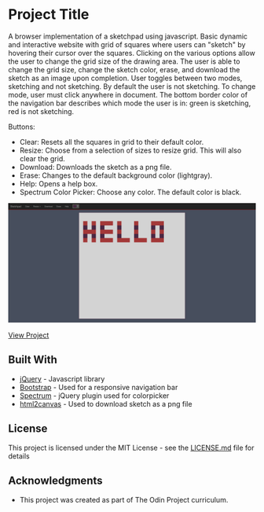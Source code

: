 # Project Title

A browser implementation of a sketchpad using javascript. Basic dynamic and interactive website with grid of squares where users can "sketch" by hovering their cursor over the squares. Clicking on the various options allow the user to change the grid size of the drawing area. The user is able to change the grid size, change the sketch color, erase, and download the sketch as an image upon completion. User toggles between two modes, sketching and not sketching. By default the user is not sketching. To change mode, user must click anywhere in document. The bottom border color of the navigation bar describes which mode the user is in: green is sketching, red is not sketching.

Buttons:

* Clear: Resets all the squares in grid to their default color.
* Resize: Choose from a selection of sizes to resize grid. This will also clear the grid.
* Download: Downloads the sketch as a png file.
* Erase: Changes to the default background color (lightgray).
* Help: Opens a help box.
* Spectrum Color Picker: Choose any color. The default color is black.

![Sketchpad](/images/sketchpad-ex1.png)

[View Project](http://www.rodrigojaguilar.com/sketchpad/index.html)

## Built With

* [jQuery](https://jquery.com/) - Javascript library
* [Bootstrap](http://getbootstrap.com/docs/3.3/) - Used for a responsive navigation bar
* [Spectrum](https://bgrins.github.io/spectrum/) - jQuery plugin used for colorpicker
* [html2canvas](https://html2canvas.hertzen.com/) - Used to download sketch as a png file

## License

This project is licensed under the MIT License - see the [LICENSE.md](LICENSE.md) file for details

## Acknowledgments

* This project was created as part of The Odin Project curriculum.

